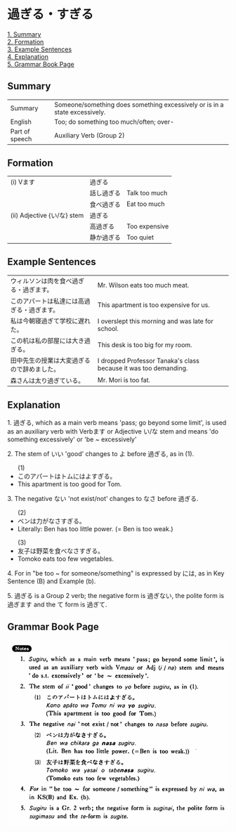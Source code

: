 # 過ぎる・すぎる

[1. Summary](#summary)<br>
[2. Formation](#formation)<br>
[3. Example Sentences](#example-sentences)<br>
[4. Explanation](#explanation)<br>
[5. Grammar Book Page](#grammar-book-page)<br>


## Summary

<table><tr>   <td>Summary</td>   <td>Someone/something does something excessively or is in a state excessively.</td></tr><tr>   <td>English</td>   <td>Too; do something too much/often; over-</td></tr><tr>   <td>Part of speech</td>   <td>Auxiliary Verb (Group 2)</td></tr></table>

## Formation

<table class="table"> <tbody><tr class="tr head"> <td class="td"><span class="numbers">(i)</span> <span> <span class="bold">Vます</span></span></td> <td class="td"><span class="concept">過ぎる</span> </td> <td class="td"><span>&nbsp;</span></td> </tr> <tr class="tr"> <td class="td"><span>&nbsp;</span></td> <td class="td"><span>話し<span class="concept">過ぎる</span></span> </td> <td class="td"><span>Talk    too much</span></td> </tr> <tr class="tr"> <td class="td"><span>&nbsp;</span></td> <td class="td"><span>食べ<span class="concept">過ぎる</span></span> </td> <td class="td"><span>Eat    too much</span></td> </tr> <tr class="tr head"> <td class="td"><span class="numbers">(ii)</span> <span> <span class="bold">Adjective {い/な} stem</span></span></td> <td class="td"><span class="concept">過ぎる</span> </td> <td class="td"><span>&nbsp;</span></td> </tr> <tr class="tr"> <td class="td"><span>&nbsp;</span></td> <td class="td"><span>高<span class="concept">過ぎる</span></span> </td> <td class="td"><span>Too    expensive</span></td> </tr> <tr class="tr"> <td class="td"><span>&nbsp;</span></td> <td class="td"><span>静か<span class="concept">過ぎる</span></span> </td> <td class="td"><span>Too    quiet</span></td> </tr></tbody></table>

## Example Sentences

<table><tr>   <td>ウィルソンは肉を食べ過ぎる・過ぎます。</td>   <td>Mr. Wilson eats too much meat.</td></tr><tr>   <td>このアパートは私達には高過ぎる・過ぎます。</td>   <td>This apartment is too expensive for us.</td></tr><tr>   <td>私は今朝寝過ぎて学校に遅れた。</td>   <td>I overslept this morning and was late for school.</td></tr><tr>   <td>この机は私の部屋には大き過ぎる。</td>   <td>This desk is too big for my room.</td></tr><tr>   <td>田中先生の授業は大変過ぎるので辞めました。</td>   <td>I dropped Professor Tanaka's class because it was too demanding.</td></tr><tr>   <td>森さんは太り過ぎている。</td>   <td>Mr. Mori is too fat.</td></tr></table>

## Explanation

<p>1. <span class="cloze">過ぎる</span>, which as a main verb means 'pass; go beyond some limit', is used as an auxiliary verb with Verbます or Adjective い/な stem and means 'do something excessively' or 'be ~ excessively'</p>  <p>2. The stem of いい 'good' changes to よ before <span class="cloze">過ぎる</span>, as in (1).</p>  <ul>(1) <li>このアパートはトムにはよ<span class="cloze">すぎる</span>。</li> <li>This apartment is too good for Tom.</li> </ul>  <p>3. The negative ない 'not exist/not' changes to なさ before <span class="cloze">過ぎる</span>.</p>  <ul>(2) <li>ベンは力がなさ<span class="cloze">すぎる</span>。</li> <li>Literally: Ben has too little power. (= Ben is too weak.)</li> </ul>  <ul>(3) <li>友子は野菜を食べなさ<span class="cloze">すぎる</span>。</li> <li>Tomoko eats too few vegetables.</li> </ul>  <p>4. For in "be too ~ for someone/something" is expressed by には, as in Key Sentence (B) and Example (b).</p>  <p>5. <span class="cloze">過ぎる</span> is a Group 2 verb; the negative form is <span class="cloze">過ぎない</span>, the polite form is <span class="cloze">過ぎます</span> and the て form is <span class="cloze">過ぎて</span>.</p>

## Grammar Book Page

![](../img/Basic過ぎる.png)

